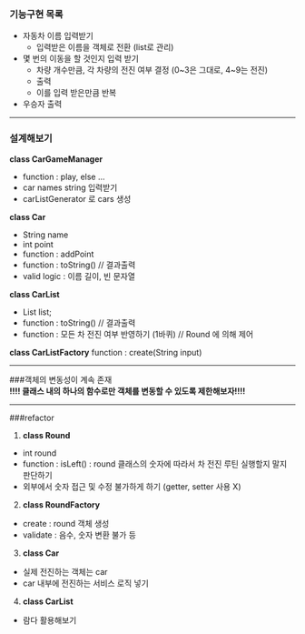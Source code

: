 
### 기능구현 목록   
- 자동차 이름 입력받기
  - 입력받은 이름을 객체로 전환 (list로 관리)
- 몇 번의 이동을 할 것인지 입력 받기
  - 차량 개수만큼, 각 차량의 전진 여부 결정 (0~3은 그대로, 4~9는 전진)
  - 출력
  - 이를 입력 받은만큼 반복
- 우승자 출력

---
### 설계해보기

**class CarGameManager**
- function : play, else ...
- car names string 입력받기
- carListGenerator 로 cars 생성

**class Car**   
- String name   
- int point
- function : addPoint
- function : toString() // 결과출력
- valid logic : 이름 길이, 빈 문자열

**class CarList**
- List<Car> list; 
- function : toString() // 결과출력
- function : 모든 차 전진 여부 반영하기 (1바퀴) // Round 에 의해 제어
   
**class CarListFactory**
   function : create(String input)   

---
###객체의 변동성이 계속 존재   
**!!!! 클래스 내의 하나의 함수로만 객체를 변동할 수 있도록 제한해보자!!!!**

---
###refactor

1. **class Round**
- int round 
- function : isLeft() : round 클래스의 숫자에 따라서 차 전진 루틴 실행할지 말지 판단하기
- 외부에서 숫자 접근 및 수정 불가하게 하기 (getter, setter 사용 X)

2. **class RoundFactory**
- create : round 객체 생성
- validate : 음수, 숫자 변환 불가 등

3. **class Car**
- 실제 전진하는 객체는 car
- car 내부에 전진하는 서비스 로직 넣기

4. **class CarList**
- 람다 활용해보기

